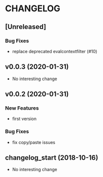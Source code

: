 # CHANGELOG

## [Unreleased]

### Bug Fixes

- replace deprecated evalcontextfilter (#10)

## v0.0.3 (2020-01-31)

- No interesting change

## v0.0.2 (2020-01-31)

### New Features

- first version

### Bug Fixes

- fix copy/paste issues

## changelog_start (2018-10-16)

- No interesting change



